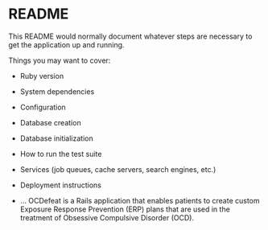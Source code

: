 # README

This README would normally document whatever steps are necessary to get the
application up and running.

Things you may want to cover:

* Ruby version

* System dependencies

* Configuration

* Database creation

* Database initialization

* How to run the test suite

* Services (job queues, cache servers, search engines, etc.)

* Deployment instructions

* ...
OCDefeat is a Rails application that enables patients to create custom Exposure Response Prevention (ERP) plans that are used in the treatment of Obsessive Compulsive Disorder (OCD).
